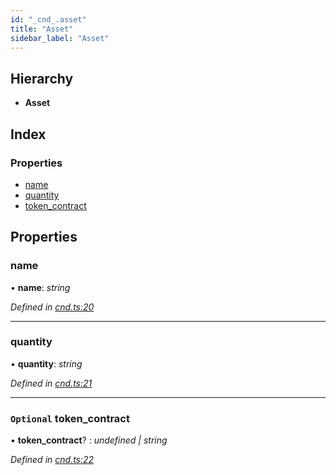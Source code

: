 ```yaml
---
id: "_cnd_.asset"
title: "Asset"
sidebar_label: "Asset"
---
```


## Hierarchy

* **Asset**

## Index

### Properties

* [name](_cnd_.asset.md#name)
* [quantity](_cnd_.asset.md#quantity)
* [token_contract](_cnd_.asset.md#optional-token_contract)

## Properties

###  name

• **name**: *string*

*Defined in [cnd.ts:20](https://github.com/comit-network/comit-js-sdk/blob/d186ad0/src/cnd.ts#L20)*

___

###  quantity

• **quantity**: *string*

*Defined in [cnd.ts:21](https://github.com/comit-network/comit-js-sdk/blob/d186ad0/src/cnd.ts#L21)*

___

### `Optional` token_contract

• **token_contract**? : *undefined | string*

*Defined in [cnd.ts:22](https://github.com/comit-network/comit-js-sdk/blob/d186ad0/src/cnd.ts#L22)*
